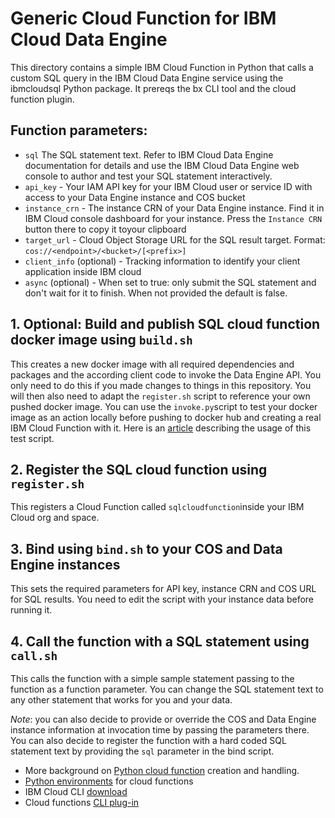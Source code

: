 # Generic Cloud Function for IBM Cloud Data Engine

This directory contains a simple IBM Cloud Function in Python that calls a custom SQL query in the IBM Cloud Data Engine service using the ibmcloudsql Python package. It prereqs the bx CLI tool and the cloud function plugin.

## Function parameters:
 * `sql` The SQL statement text. Refer to IBM Cloud Data Engine documentation for details and use the IBM Cloud Data Engine web console to author and test your SQL statement interactively.
 * `api_key` - Your IAM API key for your IBM Cloud user or service ID with access to your Data Engine instance and COS bucket
 * `instance_crn` - The instance CRN of your Data Engine instance. Find it in IBM Cloud console dashboard for your instance. Press the `Instance CRN` button there to copy it toyour clipboard
 * `target_url` - Cloud Object Storage URL for the SQL result target. Format: `cos://<endpoint>/<bucket>/[<prefix>]`
 * `client_info` (optional) - Tracking information to identify your client application inside IBM cloud
 * `async` (optional) - When set to true: only submit the SQL statement and don't wait for it to finish. When not provided the default is false.

## 1. Optional: Build and publish SQL cloud function docker image using `build.sh`
This creates a new docker image with all required dependencies and packages and the according client code to invoke the Data Engine API. You only need to do this if you made changes to things in this repository. You will then also need to adapt the `register.sh` script to reference your own pushed docker image. You can use the `invoke.py`script to test your docker image as an action locally before pushing to docker hub and creating a real IBM Cloud Function with it. Here is an [article](https://medium.com/openwhisk/advanced-debugging-of-openwhisk-actions-518414636932) describing the usage of this test script.

## 2. Register the SQL cloud function using `register.sh`
This registers a Cloud Function called `sqlcloudfunction`inside your IBM Cloud org and space.

## 3. Bind using `bind.sh` to your COS and Data Engine instances
This sets the required parameters for API key, instance CRN and COS URL for SQL results. You need to edit the script with your instance data before running it.

## 4. Call the function with a SQL statement using `call.sh`
This calls the function with a simple sample statement passing to the function as a function parameter. You can change the SQL statement text to any other statement that works for you and your data.

*Note*: you can also decide to provide or override the COS and Data Engine instance information at invocation time by passing the parameters there. You can also decide to register the function with a hard coded SQL statement text by providing the `sql` parameter in the bind script.

 * More background on [Python cloud function](https://console.bluemix.net/docs/openwhisk/openwhisk_actions.html#creating-python-actions) creation and handling.
 * [Python environments](https://console.bluemix.net/docs/openwhisk/openwhisk_reference.html#openwhisk_ref_python_environments) for cloud functions
 * IBM Cloud CLI [download](https://console.bluemix.net/docs/cli/reference/bluemix_cli/download_cli.html#download_install)
 * Cloud functions [CLI plug-in](https://console.bluemix.net/docs/openwhisk/bluemix_cli.html#cloudfunctions_cli)
